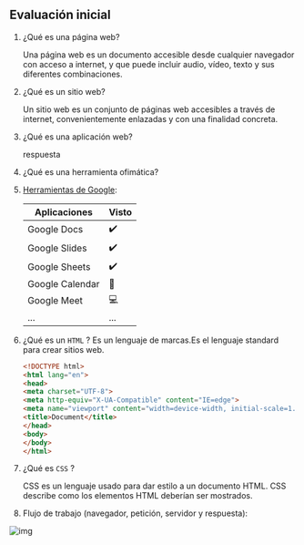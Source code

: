 ## Evaluación inicial

1. ¿Qué es una página web?

      Una página web es un documento accesible desde cualquier navegador con acceso a internet, y que puede incluir audio, vídeo, texto y sus diferentes combinaciones.
      
2. ¿Qué es un sitio web?

      Un sitio web es un conjunto de páginas web accesibles a través de internet, convenientemente enlazadas y con una finalidad concreta. 

3. ¿Qué es una aplicación web?

      respuesta

4. ¿Qué es una herramienta ofimática?

5. [Herramientas de Google](https://www.google.com/intl/es-419/chrome/browser-tools/):

      | **Aplicaciones** | **Visto** |
      | - | - |
      | Google Docs | :heavy_check_mark:|
      | Google Slides | :heavy_check_mark:|
      | Google Sheets | :heavy_check_mark:|
      | Google Calendar | :calendar: |
      | Google Meet | :computer:|
      | ... | ... |
      
6. ¿Qué es un `HTML` ?
      Es un lenguaje de marcas.Es el lenguaje standard para crear sitios web.
      ````HTML
      <!DOCTYPE html>
      <html lang="en">
      <head>
      <meta charset="UTF-8">
      <meta http-equiv="X-UA-Compatible" content="IE=edge">
      <meta name="viewport" content="width=device-width, initial-scale=1.0">
      <title>Document</title>
      </head>
      <body>
      </body>
      </html>
      

7. ¿Qué es `CSS` ?   

      CSS es un lenguaje usado para dar estilo a un documento HTML. CSS describe como los
      elementos HTML deberían ser mostrados.

8. Flujo de trabajo (navegador, petición, servidor y respuesta):

![img](https://camo.githubusercontent.com/4dc59108a963885608fb0b126e7a65f04f7e59d8eec09c2e653da2435f4ecc2b/68747470733a2f2f66702e6a6f7365646f6d696e676f2e6f72672f69617767732f7530312f696d672f64735f70726f636573735f7374617469632e706e67)
